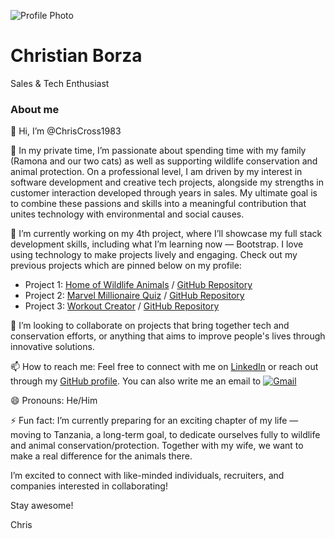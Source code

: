 ![Profile Photo](/assets/images/profile_photo.png)

# Christian Borza
Sales & Tech Enthusiast

### About me

👋 Hi, I’m @ChrisCross1983

👀 In my private time, I’m passionate about spending time with my family (Ramona and our two cats) as well as supporting wildlife conservation and animal protection. On a professional level, I am driven by my interest in software development and creative tech projects, alongside my strengths in customer interaction developed through years in sales. My ultimate goal is to combine these passions and skills into a meaningful contribution that unites technology with environmental and social causes.

🌱 I’m currently working on my 4th project, where I’ll showcase my full stack development skills, including what I’m learning now — Bootstrap. I love using technology to make projects lively and engaging. Check out my previous projects which are pinned below on my profile:

- Project 1: [Home of Wildlife Animals](https://chriscross1983.github.io/Home-of-wildlife-animals/) / [GitHub Repository](https://github.com/ChrisCross1983/Home-of-wildlife-animals)
- Project 2: [Marvel Millionaire Quiz](https://chriscross1983.github.io/Marvel-Millionaire/) / [GitHub Repository](https://github.com/ChrisCross1983/Marvel-Millionaire)
- Project 3: [Workout Creator](https://workout-creator-228871cd4fa2.herokuapp.com/) / [GitHub Repository](https://github.com/ChrisCross1983/pp3-workout-creator)

💞️ I’m looking to collaborate on projects that bring together tech and conservation efforts, or anything that aims to improve people's lives through innovative solutions.

📫 How to reach me: Feel free to connect with me on [LinkedIn](https://www.linkedin.com/in/borzachristian/) or reach out through my [GitHub profile](https://github.com/ChrisCross1983). You can also write me an email to [![ Gmail ](https://img.shields.io/badge/Gmail-gmail?logo=gmail&logoColor=white&labelColor=%234b034b&color=black)](mailto:cborza83@googlemail.com "Email Me")

😄 Pronouns: He/Him

⚡ Fun fact: I’m currently preparing for an exciting chapter of my life — moving to Tanzania, a long-term goal, to dedicate ourselves fully to wildlife and animal conservation/protection. Together with my wife, we want to make a real difference for the animals there.

I’m excited to connect with like-minded individuals, recruiters, and companies interested in collaborating!

Stay awesome!

Chris

<!---
ChrisCross1983/ChrisCross1983 is a ✨ special ✨ repository because its `README.md` (this file) appears on your GitHub profile.
You can click the Preview link to take a look at your changes.
--->
